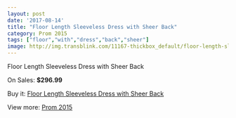 ```yaml
---
layout: post
date: '2017-08-14'
title: "Floor Length Sleeveless Dress with Sheer Back"
category: Prom 2015
tags: ["floor","with","dress","back","sheer"]
image: http://img.transblink.com/11167-thickbox_default/floor-length-sleeveless-dress-with-sheer-back.jpg
---
```

Floor Length Sleeveless Dress with Sheer Back

On Sales: **$296.99**
<a href="https://www.transblink.com/en/prom-2015/3630-floor-length-sleeveless-dress-with-sheer-back.html"><amp-img layout="responsive" width="600" height="600" src="//img.transblink.com/11167-thickbox_default/floor-length-sleeveless-dress-with-sheer-back.jpg" alt="Floor Length Sleeveless Dress with Sheer Back 0" /></a>
<a href="https://www.transblink.com/en/prom-2015/3630-floor-length-sleeveless-dress-with-sheer-back.html"><amp-img layout="responsive" width="600" height="600" src="//img.transblink.com/11168-thickbox_default/floor-length-sleeveless-dress-with-sheer-back.jpg" alt="Floor Length Sleeveless Dress with Sheer Back 1" /></a>

Buy it: [Floor Length Sleeveless Dress with Sheer Back](https://www.transblink.com/en/prom-2015/3630-floor-length-sleeveless-dress-with-sheer-back.html "Floor Length Sleeveless Dress with Sheer Back")

View more: [Prom 2015](https://www.transblink.com/en/10-prom-2015 "Prom 2015")